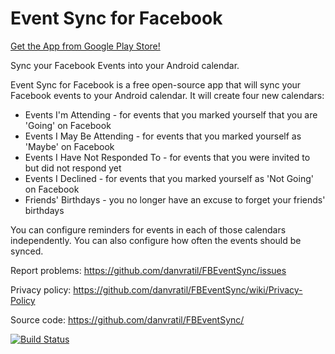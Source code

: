 # Event Sync for Facebook

[Get the App from Google Play Store!](https://play.google.com/store/apps/details?id=cz.dvratil.fbeventsync)

Sync your Facebook Events into your Android calendar.

Event Sync for Facebook is a free open-source app that will sync your Facebook events to your Android calendar. It will create four new calendars:

* Events I'm Attending - for events that you marked yourself that you are 'Going' on Facebook
* Events I May Be Attending - for events that you marked yourself as 'Maybe' on Facebook
* Events I Have Not Responded To - for events that you were invited to but did not respond yet
* Events I Declined - for events that you marked yourself as 'Not Going' on Facebook
* Friends' Birthdays - you no longer have an excuse to forget your friends' birthdays

You can configure reminders for events in each of those calendars independently. You can also configure how often the events should be synced.

Report problems: https://github.com/danvratil/FBEventSync/issues

Privacy policy: https://github.com/danvratil/FBEventSync/wiki/Privacy-Policy

Source code: https://github.com/danvratil/FBEventSync/

[![Build Status](https://travis-ci.org/danvratil/FBEventSync.png?branch=master)](https://travis-ci.org/danvratil/FBEventSync)
